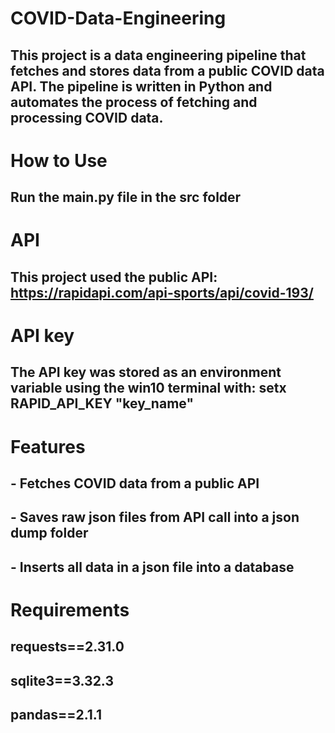 # COVID-Data-Engineering

## This project is a data engineering pipeline that fetches and stores data from a public COVID data API. The pipeline is written in Python and automates the process of fetching and processing COVID data.

# How to Use
## Run the main.py file in the src folder

# API
## This project used the public API: https://rapidapi.com/api-sports/api/covid-193/

# API key
## The API key was stored as an environment variable using the win10 terminal with: setx RAPID_API_KEY "key_name"

# Features
## - Fetches COVID data from a public API
## - Saves raw json files from API call into a json dump folder
## - Inserts all data in a json file into a database
  
# Requirements
## requests==2.31.0
## sqlite3==3.32.3
## pandas==2.1.1
